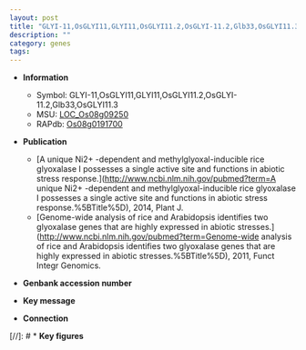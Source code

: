 ```yaml
---
layout: post
title: "GLYI-11,OsGLYI11,GLYI11,OsGLYI11.2,OsGLYI-11.2,Glb33,OsGLYI11.3"
description: ""
category: genes
tags: 
---
```


* **Information**  
    + Symbol: GLYI-11,OsGLYI11,GLYI11,OsGLYI11.2,OsGLYI-11.2,Glb33,OsGLYI11.3  
    + MSU: [LOC_Os08g09250](http://rice.uga.edu/cgi-bin/ORF_infopage.cgi?orf=LOC_Os08g09250)  
    + RAPdb: [Os08g0191700](https://rapdb.dna.affrc.go.jp/locus/?name=Os08g0191700)  

* **Publication**  
    + [A unique Ni2+ -dependent and methylglyoxal-inducible rice glyoxalase I possesses a single active site and functions in abiotic stress response.](http://www.ncbi.nlm.nih.gov/pubmed?term=A unique Ni2+ -dependent and methylglyoxal-inducible rice glyoxalase I possesses a single active site and functions in abiotic stress response.%5BTitle%5D), 2014, Plant J.
    + [Genome-wide analysis of rice and Arabidopsis identifies two glyoxalase genes that are highly expressed in abiotic stresses.](http://www.ncbi.nlm.nih.gov/pubmed?term=Genome-wide analysis of rice and Arabidopsis identifies two glyoxalase genes that are highly expressed in abiotic stresses.%5BTitle%5D), 2011, Funct Integr Genomics.

* **Genbank accession number**  

* **Key message**  

* **Connection**  

[//]: # * **Key figures**  


